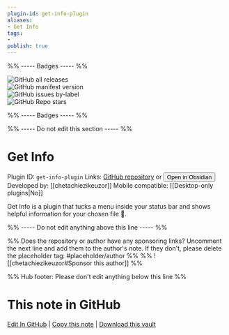 ```yaml
---
plugin-id: get-info-plugin
aliases:
- Get Info
tags: 
- 
publish: true
---
```


%% ----- Badges ----- %%

![GitHub all releases](https://img.shields.io/github/downloads/chetachiezikeuzor/Get-Info-Plugin/total?color=573E7A&logo=github&style=for-the-badge)   
![GitHub manifest version](https://img.shields.io/github/manifest-json/v/chetachiezikeuzor/Get-Info-Plugin?color=573E7A&logo=github&style=for-the-badge)   
![GitHub issues by-label](https://img.shields.io/github/issues/chetachiezikeuzor/Get-Info-Plugin/help%20wanted?color=573E7A&logo=github&style=for-the-badge)   
![GitHub Repo stars](https://img.shields.io/github/stars/chetachiezikeuzor/Get-Info-Plugin?color=573E7A&logo=github&style=for-the-badge)

%% ----- Badges ----- %%

%% ----- Do not edit this section ----- %%

# Get Info

Plugin ID: `get-info-plugin`
Links: [GitHub repository](https://github.com/chetachiezikeuzor/Get-Info-Plugin) or [<button id=HH>Open in Obsidian</button>](obsidian://goto-plugin?id=get-info-plugin)
Developed by: [[chetachiezikeuzor]]
Mobile compatible: [[Desktop-only plugins|No]]

Get Info is a plugin that tucks a menu inside your status bar and shows helpful information for your chosen file 📄.

%% ----- Do not edit anything above this line ----- %% 

%% Does the repository or author have any sponsoring links? Uncomment the next line and add them to the author's note. If they don't, please delete the placeholder tag: #placeholder/author %%
%% ![[chetachiezikeuzor#Sponsor this author]] %%

%% Hub footer: Please don't edit anything below this line %%

# This note in GitHub

<span class="git-footer">[Edit In GitHub](https://github.dev/obsidian-community/obsidian-hub/blob/main/02%20-%20Community%20Expansions/02.05%20All%20Community%20Expansions/Plugins/get-info-plugin.md "git-hub-edit-note") | [Copy this note](https://raw.githubusercontent.com/obsidian-community/obsidian-hub/main/02%20-%20Community%20Expansions/02.05%20All%20Community%20Expansions/Plugins/get-info-plugin.md "git-hub-copy-note") | [Download this vault](https://github.com/obsidian-community/obsidian-hub/archive/refs/heads/main.zip "git-hub-download-vault") </span>

